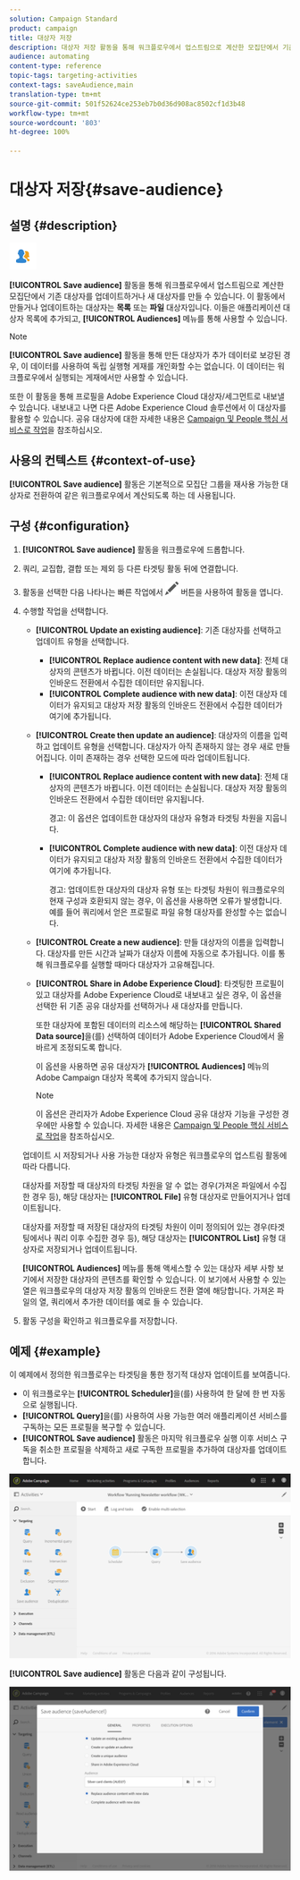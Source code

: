 ```yaml
---
solution: Campaign Standard
product: campaign
title: 대상자 저장
description: 대상자 저장 활동을 통해 워크플로우에서 업스트림으로 계산한 모집단에서 기존 대상자를 업데이트하거나 새 대상자를 만들 수 있습니다.
audience: automating
content-type: reference
topic-tags: targeting-activities
context-tags: saveAudience,main
translation-type: tm+mt
source-git-commit: 501f52624ce253eb7b0d36d908ac8502cf1d3b48
workflow-type: tm+mt
source-wordcount: '803'
ht-degree: 100%

---
```



# 대상자 저장{#save-audience}

## 설명 {#description}

![](assets/save_audience.png)

**[!UICONTROL Save audience]** 활동을 통해 워크플로우에서 업스트림으로 계산한 모집단에서 기존 대상자를 업데이트하거나 새 대상자를 만들 수 있습니다. 이 활동에서 만들거나 업데이트하는 대상자는 **목록** 또는 **파일** 대상자입니다. 이들은 애플리케이션 대상자 목록에 추가되고, **[!UICONTROL Audiences]** 메뉴를 통해 사용할 수 있습니다.

>[!NOTE]
>
>**[!UICONTROL Save audience]** 활동을 통해 만든 대상자가 추가 데이터로 보강된 경우, 이 데이터를 사용하여 독립 실행형 게재를 개인화할 수는 없습니다. 이 데이터는 워크플로우에서 실행되는 게재에서만 사용할 수 있습니다.

또한 이 활동을 통해 프로필을 Adobe Experience Cloud 대상자/세그먼트로 내보낼 수 있습니다. 내보내고 나면 다른 Adobe Experience Cloud 솔루션에서 이 대상자를 활용할 수 있습니다. 공유 대상자에 대한 자세한 내용은 [Campaign 및 People 핵심 서비스로 작업](../../integrating/using/about-campaign-audience-manager-or-people-core-service-integration.md)을 참조하십시오.

## 사용의 컨텍스트 {#context-of-use}

**[!UICONTROL Save audience]** 활동은 기본적으로 모집단 그룹을 재사용 가능한 대상자로 전환하여 같은 워크플로우에서 계산되도록 하는 데 사용됩니다.

## 구성 {#configuration}

1. **[!UICONTROL Save audience]** 활동을 워크플로우에 드롭합니다.
1. 쿼리, 교집합, 결합 또는 제외 등 다른 타겟팅 활동 뒤에 연결합니다.
1. 활동을 선택한 다음 나타나는 빠른 작업에서 ![](assets/edit_darkgrey-24px.png) 버튼을 사용하여 활동을 엽니다.
1. 수행할 작업을 선택합니다.

   * **[!UICONTROL Update an existing audience]**: 기존 대상자를 선택하고 업데이트 유형을 선택합니다.

      * **[!UICONTROL Replace audience content with new data]**: 전체 대상자의 콘텐츠가 바뀝니다. 이전 데이터는 손실됩니다. 대상자 저장 활동의 인바운드 전환에서 수집한 데이터만 유지됩니다.
      * **[!UICONTROL Complete audience with new data]**: 이전 대상자 데이터가 유지되고 대상자 저장 활동의 인바운드 전환에서 수집한 데이터가 여기에 추가됩니다.
   * **[!UICONTROL Create then update an audience]**: 대상자의 이름을 입력하고 업데이트 유형을 선택합니다. 대상자가 아직 존재하지 않는 경우 새로 만들어집니다. 이미 존재하는 경우 선택한 모드에 따라 업데이트됩니다.

      * **[!UICONTROL Replace audience content with new data]**: 전체 대상자의 콘텐츠가 바뀝니다. 이전 데이터는 손실됩니다. 대상자 저장 활동의 인바운드 전환에서 수집한 데이터만 유지됩니다.

         경고: 이 옵션은 업데이트한 대상자의 대상자 유형과 타겟팅 차원을 지웁니다.

      * **[!UICONTROL Complete audience with new data]**: 이전 대상자 데이터가 유지되고 대상자 저장 활동의 인바운드 전환에서 수집한 데이터가 여기에 추가됩니다.

         경고: 업데이트한 대상자의 대상자 유형 또는 타겟팅 차원이 워크플로우의 현재 구성과 호환되지 않는 경우, 이 옵션을 사용하면 오류가 발생합니다. 예를 들어 쿼리에서 얻은 프로필로 파일 유형 대상자를 완성할 수는 없습니다.
   * **[!UICONTROL Create a new audience]**: 만들 대상자의 이름을 입력합니다. 대상자를 만든 시간과 날짜가 대상자 이름에 자동으로 추가됩니다. 이를 통해 워크플로우를 실행할 때마다 대상자가 고유해집니다.
   * **[!UICONTROL Share in Adobe Experience Cloud]**: 타겟팅한 프로필이 있고 대상자를 Adobe Experience Cloud로 내보내고 싶은 경우, 이 옵션을 선택한 뒤 기존 공유 대상자를 선택하거나 새 대상자를 만듭니다.

      또한 대상자에 포함된 데이터의 리소스에 해당하는 **[!UICONTROL Shared Data source]**&#x200B;을(를) 선택하여 데이터가 Adobe Experience Cloud에서 올바르게 조정되도록 합니다.

      이 옵션을 사용하면 공유 대상자가 **[!UICONTROL Audiences]** 메뉴의 Adobe Campaign 대상자 목록에 추가되지 않습니다.

      >[!NOTE]
      >
      >이 옵션은 관리자가 Adobe Experience Cloud 공유 대상자 기능을 구성한 경우에만 사용할 수 있습니다. 자세한 내용은 [Campaign 및 People 핵심 서비스로 작업](../../integrating/using/about-campaign-audience-manager-or-people-core-service-integration.md)을 참조하십시오.

   업데이트 시 저장되거나 사용 가능한 대상자 유형은 워크플로우의 업스트림 활동에 따라 다릅니다.

   대상자를 저장할 때 대상자의 타겟팅 차원을 알 수 없는 경우(가져온 파일에서 수집한 경우 등), 해당 대상자는 **[!UICONTROL File]** 유형 대상자로 만들어지거나 업데이트됩니다.

   대상자를 저장할 때 저장된 대상자의 타겟팅 차원이 이미 정의되어 있는 경우(타겟팅에서나 쿼리 이후 수집한 경우 등), 해당 대상자는 **[!UICONTROL List]** 유형 대상자로 저장되거나 업데이트됩니다.

   **[!UICONTROL Audiences]** 메뉴를 통해 액세스할 수 있는 대상자 세부 사항 보기에서 저장한 대상자의 콘텐츠를 확인할 수 있습니다. 이 보기에서 사용할 수 있는 열은 워크플로우의 대상자 저장 활동의 인바운드 전환 열에 해당합니다. 가져온 파일의 열, 쿼리에서 추가한 데이터를 예로 들 수 있습니다.

1. 활동 구성을 확인하고 워크플로우를 저장합니다.

## 예제 {#example}

이 예제에서 정의한 워크플로우는 타겟팅을 통한 정기적 대상자 업데이트를 보여줍니다.

* 이 워크플로우는 **[!UICONTROL Scheduler]**&#x200B;을(를) 사용하여 한 달에 한 번 자동으로 실행됩니다.
* **[!UICONTROL Query]**&#x200B;을(를) 사용하여 사용 가능한 여러 애플리케이션 서비스를 구독하는 모든 프로필을 복구할 수 있습니다.
* **[!UICONTROL Save audience]** 활동은 마지막 워크플로우 실행 이후 서비스 구독을 취소한 프로필을 삭제하고 새로 구독한 프로필을 추가하여 대상자를 업데이트합니다.

![](assets/save_audience_example_1.png)

**[!UICONTROL Save audience]** 활동은 다음과 같이 구성됩니다.

![](assets/save_audience_example_2.png)

